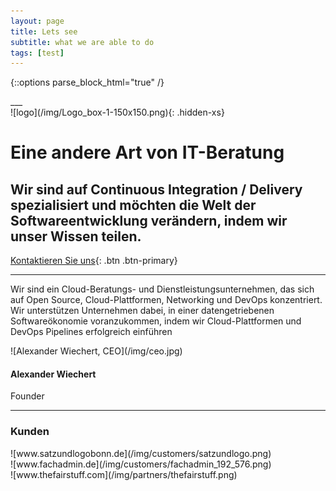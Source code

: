 ```yaml
---
layout: page
title: Lets see
subtitle: what we are able to do
tags: [test]
---
```

{::options parse_block_html="true" /}

<div class="content">

<div class="container">

<div class="slider">
___

<div id="carousel" class="carousel">

<div class="carousel-inner">

<div class="item active">![logo](/img/Logo_box-1-150x150.png){:  .hidden-xs}

# Eine andere Art von IT-Beratung

## Wir sind auf Continuous Integration / Delivery spezialisiert und möchten die Welt der Softwareentwicklung verändern, indem wir unser Wissen teilen.

[Kontaktieren Sie uns](mailto:info@elastic2ls.com?subject=feedback){: .btn .btn-primary}
</div>

___

<div class="grid-content">

<div class="col-sm-24 col-md-12">

<div class="boxes flexible about">

Wir sind ein Cloud-Beratungs- und Dienstleistungsunternehmen, das sich auf Open Source, Cloud-Plattformen, Networking und DevOps konzentriert. Wir unterstützen Unternehmen dabei, in einer datengetriebenen Softwareökonomie voranzukommen, indem wir Cloud-Plattformen und DevOps Pipelines erfolgreich einführen

</div>

</div>

<div class="col-sm-8 col-md-4">

<div class="boxes flexible about">

<div class="titles-form">![Alexander Wiechert, CEO](/img/ceo.jpg)

#### Alexander Wiechert

Founder

[](https://www.xing.com/profile/Alexander_Wiechert/cv)

[](https://www.linkedin.com/in/alexander-wiechert/)

[](https://github.com/elastic2ls-com)

</div>

</div>

</div>

</div>

<div class="grid-content2">

<div class="col-sm-24 col-md-12">

___

### Kunden

<div id="carousel-partner" class="carousel slide" data-interval="5000" data-ride="carousel">

<div class="carousel-inner">

<div class="item active">![www.satzundlogobonn.de](/img/customers/satzundlogo.png)
</div>

<div class="item">![www.fachadmin.de](/img/customers/fachadmin_192_576.png)
</div>

<div class="item">![www.thefairstuff.com](/img/partners/thefairstuff.png)
</div>

</div>

</div>

</div>

</div>

</div>

</div>
